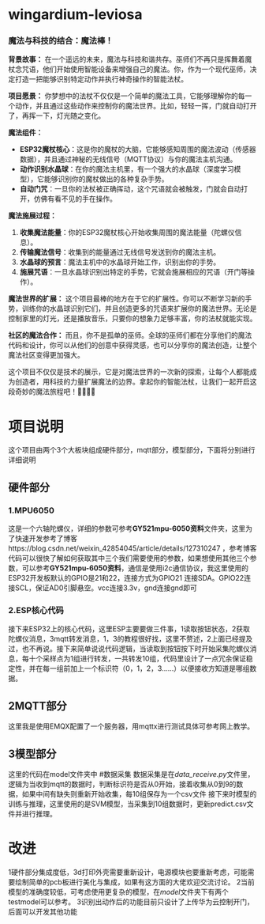# wingardium-leviosa

### 魔法与科技的结合：魔法棒！

**背景故事：** 在一个遥远的未来，魔法与科技和谐共存。巫师们不再只是挥舞着魔杖念咒语，他们开始使用智能设备来增强自己的魔法。你，作为一个现代巫师，决定打造一把能够识别特定动作并执行神奇操作的智能法杖。

**项目愿景：** 你梦想中的法杖不仅仅是一个简单的魔法工具，它能够理解你的每一个动作，并且通过这些动作来控制你的魔法世界。比如，轻轻一挥，门就自动打开了，再挥一下，灯光随之变化。

**魔法组件：**

- **ESP32魔杖核心**：这是你的魔杖的大脑，它能够感知周围的魔法波动（传感器数据），并且通过神秘的无线信号（MQTT协议）与你的魔法主机沟通。
- **动作识别水晶球**：在你的魔法主机里，有一个强大的水晶球（深度学习模型），它能够识别你的魔杖做出的各种复杂手势。
- **自动门咒**：一旦你的法杖被正确挥动，这个咒语就会被触发，门就会自动打开，仿佛有看不见的手在操作。

**魔法施展过程：**

1. **收集魔法能量**：你的ESP32魔杖核心开始收集周围的魔法能量（陀螺仪信息）。
2. **传输魔法信号**：收集到的能量通过无线信号发送到你的魔法主机。
3. **水晶球的预言**：魔法主机中的水晶球开始工作，识别出你的手势。
4. **施展咒语**：一旦水晶球识别出特定的手势，它就会施展相应的咒语（开门等操作）。

**魔法世界的扩展：** 这个项目最棒的地方在于它的扩展性。你可以不断学习新的手势，训练你的水晶球识别它们，并且创造更多的咒语来扩展你的魔法世界。无论是控制家里的灯光，还是播放音乐，只要你的想象力足够丰富，你的法杖就能实现。

**社区的魔法合作：** 而且，你不是孤单的巫师。全球的巫师们都在分享他们的魔法代码和设计，你可以从他们的创意中获得灵感，也可以分享你的魔法创造，让整个魔法社区变得更加强大。

这个项目不仅仅是技术的展示，它是对魔法世界的一次新的探索，让每个人都能成为创造者，用科技的力量扩展魔法的边界。拿起你的智能法杖，让我们一起开启这段奇妙的魔法旅程吧！🧙‍♂️🚀✨


# 项目说明
这个项目由两个3个大板块组成硬件部分，mqtt部分，模型部分，下面将分别进行详细说明
## 硬件部分
### 1.MPU6050
这是一个六轴陀螺仪，详细的参数可参考**GY521mpu-6050资料**文件夹，这里为了快速开发参考了博客https://blog.csdn.net/weixin_42854045/article/details/127310247 ，参考博客代码可以很快了解如何获取其中三个我们需要使用的参数，如果想使用其他三个参数，可以参考**GY521mpu-6050资料**，通信是使用i2c通信协议，我这里使用的ESP32开发板默认的GPIO是21和22，连接方式为GPIO21 连接SDA。GPIO22连接SCL，保证AD0引脚悬空。vcc连接3.3v，gnd连接gnd即可
### 2.ESP核心代码
接下来ESP32上的核心代码，这里ESP主要要做三件事，1读取按钮状态，2获取陀螺仪消息，3mqtt转发消息，1，3的教程很好找，这里不赘述，2上面已经提及过，也不再说。接下来简单说说代码逻辑，当读取到按钮按下时开始采集陀螺仪消息，每十个采样点为1组进行转发，一共转发10组，代码里设计了一点冗余保证稳定性，并在每一组前加上一个标识符（0，1，2，3……）以便接收方知道是哪组数据。
## 2MQTT部分
这里我是使用EMQX配置了一个服务器，用mqttx进行测试具体可参考网上教学。
## 3模型部分
这里的代码在model文件夹中
#数据采集
数据采集是在*data_receive.py*文件里，逻辑为当收到mqtt的数据时，判断标识符是否从0开始，接着收集从0到9的数据，如果中间有缺失则重新开始收集，每10组保存为一个csv文件
接下来时模型的训练与推理，这里使用的是SVM模型，当采集到10组数据时，更新predict.csv文件并进行推理。

# 改进
1硬件部分集成度低，3d打印外壳需要重新设计，电源模块也要重新考虑，可能需要绘制简单的pcb板进行美化与集成，如果有这方面的大佬欢迎交流讨论。
2当前模型的准确度较低，可考虑使用更复杂的模型，在*model*文件夹下有两个testmodel可以参考。
3识别出动作后的功能目前只设计了上传华为云控制开门，后面可以开发其他功能